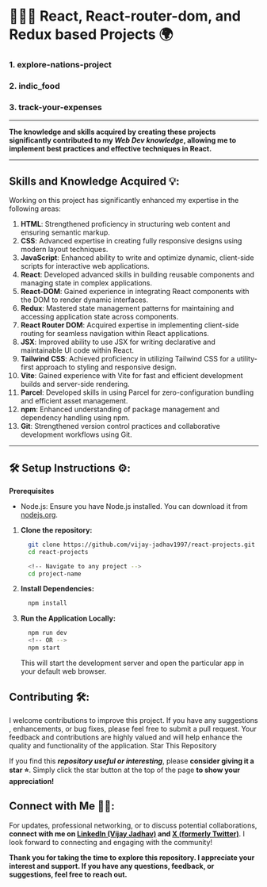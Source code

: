 # 👩🏻‍💻 React, React-router-dom, and Redux based Projects 🌍

### 1. **explore-nations-project**
### 2. **indic_food**
### 3. **track-your-expenses**

---

**The knowledge and skills acquired by creating these projects significantly contributed to my ***Web Dev knowledge***, allowing me to implement best practices and effective techniques in React.**

---

## Skills and Knowledge Acquired 💡:
Working on this project has significantly enhanced my expertise in the following areas:

1.  **HTML**: Strengthened proficiency in structuring web content and ensuring semantic markup.
2.  **CSS**: Advanced expertise in creating fully responsive designs using modern layout techniques.
3.  **JavaScript**: Enhanced ability to write and optimize dynamic, client-side scripts for interactive web applications.
4.  **React**: Developed advanced skills in building reusable components and managing state in complex applications.
5.  **React-DOM**: Gained experience in integrating React components with the DOM to render dynamic interfaces.
6.  **Redux**: Mastered state management patterns for maintaining and accessing application state across components.
7.  **React Router DOM**: Acquired expertise in implementing client-side routing for seamless navigation within React applications.
8.  **JSX**: Improved ability to use JSX for writing declarative and maintainable UI code within React.
9.  **Tailwind CSS**: Achieved proficiency in utilizing Tailwind CSS for a utility-first approach to styling and responsive design.
10.  **Vite**: Gained experience with Vite for fast and efficient development builds and server-side rendering.
11.  **Parcel**: Developed skills in using Parcel for zero-configuration bundling and efficient asset management.
12.  **npm**: Enhanced understanding of package management and dependency handling using npm.
13.  **Git**: Strengthened version control practices and collaborative development workflows using Git.

--- 


## 🛠 Setup Instructions ⚙:
**Prerequisites**
- Node.js: Ensure you have Node.js installed. You can download it from [nodejs.org]('https://nodejs.org').

1. **Clone the repository:**
    ```sh
      git clone https://github.com/vijay-jadhav1997/react-projects.git
      cd react-projects

      <!-- Navigate to any project -->
      cd project-name
    ```

2. **Install Dependencies:**
    ```sh
      npm install
    ```

3. **Run the Application Locally:**
    ```sh
      npm run dev
      <!-- OR -->
      npm start
    ```
    This will start the development server and open the particular app in your default web browser.



## Contributing 🛠️:

I welcome contributions to improve this project. If you have any suggestions , enhancements, or bug fixes, please feel free to submit a pull request. Your feedback and contributions are highly valued and will help enhance the quality and functionality of the application.
 Star This Repository

If you find this ***repository useful or interesting***, please **consider giving it a star ⭐**. Simply click the star button at the top of the page **to show your appreciation!**


##  Connect with Me 🤝🏻:

For updates, professional networking, or to discuss potential collaborations, **connect with me on [LinkedIn (Vijay Jadhav)](https://www.linkedin.com/in/vijay-jadhav1997) and [X (formerly Twitter)](https://x.com/VijayJadha93653)**. I look forward to connecting and engaging with the community!

**Thank you for taking the time to explore this repository. I appreciate your interest and support. If you have any questions, feedback, or suggestions, feel free to reach out.**
